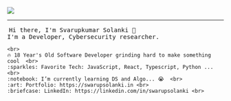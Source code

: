 <img src="https://raw.githubusercontent.com/swarupsolanki/swarupsolanki.in/main/img/bg-img/sso.png"/>
<hr></hr>
<img align="center">
    
 <samp>
Hi there, I'm Svarupkumar Solanki 👋
    <br>
    I'm a Developer, Cybersecurity researcher.

    <br>
    🔥 18 Year's Old Software Developer grinding hard to make something cool  <br>
    :sparkles: Favorite Tech: JavaScript, React, Typescript, Python ... <br>
    :notebook: I’m currently learning DS and Algo... 😭  <br>
    :art: Portfolio: https://swarupsolanki.in <br>
    :briefcase: LinkedIn: https://linkedin.com/in/swarupsolanki <br>
</samp>
    
</p>
